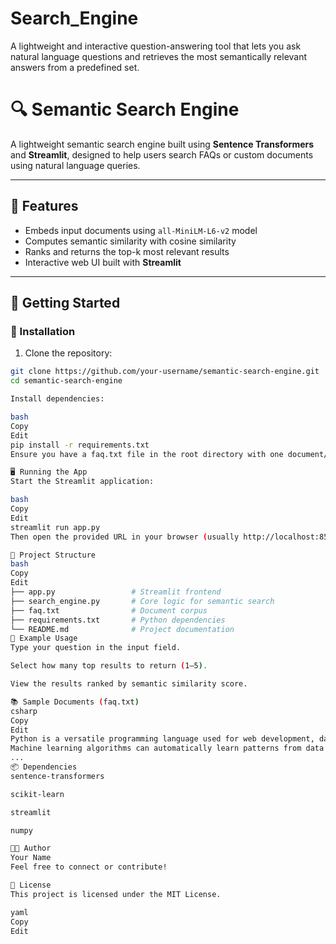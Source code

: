 # Search_Engine
A lightweight and interactive question-answering tool that lets you ask natural language questions and retrieves the most semantically relevant answers from a predefined  set.
# 🔍 Semantic Search Engine

A lightweight semantic search engine built using **Sentence Transformers** and **Streamlit**, designed to help users search FAQs or custom documents using natural language queries.

---

## 🧠 Features

- Embeds input documents using `all-MiniLM-L6-v2` model
- Computes semantic similarity with cosine similarity
- Ranks and returns the top-k most relevant results
- Interactive web UI built with **Streamlit**

---

## 🚀 Getting Started

### 🔧 Installation

1. Clone the repository:
```bash
git clone https://github.com/your-username/semantic-search-engine.git
cd semantic-search-engine

Install dependencies:

bash
Copy
Edit
pip install -r requirements.txt
Ensure you have a faq.txt file in the root directory with one document/question per line.

🖥️ Running the App
Start the Streamlit application:

bash
Copy
Edit
streamlit run app.py
Then open the provided URL in your browser (usually http://localhost:8501).

📁 Project Structure
bash
Copy
Edit
├── app.py                 # Streamlit frontend
├── search_engine.py       # Core logic for semantic search
├── faq.txt                # Document corpus
├── requirements.txt       # Python dependencies
└── README.md              # Project documentation
📝 Example Usage
Type your question in the input field.

Select how many top results to return (1–5).

View the results ranked by semantic similarity score.

📚 Sample Documents (faq.txt)
csharp
Copy
Edit
Python is a versatile programming language used for web development, data science, and automation.
Machine learning algorithms can automatically learn patterns from data without explicit programming.
...
📦 Dependencies
sentence-transformers

scikit-learn

streamlit

numpy

🧑‍💻 Author
Your Name
Feel free to connect or contribute!

📜 License
This project is licensed under the MIT License.

yaml
Copy
Edit


